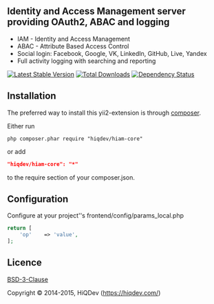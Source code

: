 Identity and Access Management server providing OAuth2, ABAC and logging
------------------------------------------------------------------------

- IAM - Identity and Access Management
- ABAC - Attribute Based Access Control
- Social login: Facebook, Google, VK, LinkedIn, GitHub, Live, Yandex
- Full activity logging with searching and reporting


[![Latest Stable Version](https://poser.pugx.org/hiqdev/hiam-core/v/stable.png)](https://packagist.org/packages/hiqdev/hiam-core)
[![Total Downloads](https://poser.pugx.org/hiqdev/hiam-core/downloads.png)](https://packagist.org/packages/hiqdev/hiam-core)
[![Dependency Status](https://www.versioneye.com/php/hiqdev:hiam-core/dev-master/badge.svg)](https://www.versioneye.com/php/hiqdev:hiam-core/dev-master)

## Installation

The preferred way to install this yii2-extension is through [composer](http://getcomposer.org/download/).

Either run

```
php composer.phar require "hiqdev/hiam-core"
```

or add

```json
"hiqdev/hiam-core": "*"
```

to the require section of your composer.json.

## Configuration

Configure at your project''s frontend/config/params_local.php

```php
return [
    'op'    => 'value',
];
```

## Licence

[BSD-3-Clause](http://choosealicense.com/licenses/bsd-3-clause)

Copyright © 2014-2015, HiQDev (https://hiqdev.com/)
